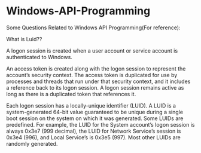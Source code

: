 # Windows-API-Programming

Some Questions Related to Windows API Programming(For reference):

What is Luid??

A logon session is created when a user account or service account is authenticated to Windows.

An access token is created along with the logon session to represent the account’s security context. The access token is duplicated for use by processes and threads that run under that security context, and it includes a reference back to its logon session. A logon session remains active as long as there is a duplicated token that references it.

Each logon session has a locally-unique identifier (LUID). A LUID is a system-generated 64-bit value guaranteed to be unique during a single boot session on the system on which it was generated. Some LUIDs are predefined. For example, the LUID for the System account’s logon session is always 0x3e7 (999 decimal), the LUID for Network Service’s session is 0x3e4 (996), and Local Service’s is 0x3e5 (997). Most other LUIDs are randomly generated.
